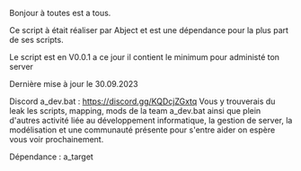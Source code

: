 Bonjour à toutes est a tous.

Ce script à était réaliser par Abject et est une dépendance pour la plus part de ses scripts.

Le script est en V0.0.1 a ce jour il contient le minimum pour administé ton server

Dernière mise à jour le 30.09.2023

Discord a_dev.bat : https://discord.gg/KQDcjZGxtq Vous y trouverais du leak les scripts, mapping, mods de la team a_dev.bat ainsi que plein d'autres activité liée au développement informatique, la gestion de server, la modélisation et une communauté présente pour s'entre aider on espère vous voir prochainement.

Dépendance : a_target
